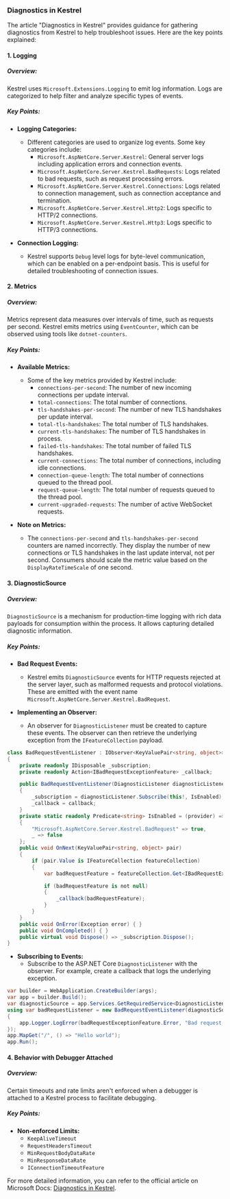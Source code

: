 ### Diagnostics in Kestrel

The article "Diagnostics in Kestrel" provides guidance for gathering diagnostics from Kestrel to help troubleshoot issues. Here are the key points explained:

#### 1. Logging

##### Overview:
Kestrel uses `Microsoft.Extensions.Logging` to emit log information. Logs are categorized to help filter and analyze specific types of events.

##### Key Points:
- **Logging Categories:**
  - Different categories are used to organize log events. Some key categories include:
    - `Microsoft.AspNetCore.Server.Kestrel`: General server logs including application errors and connection events.
    - `Microsoft.AspNetCore.Server.Kestrel.BadRequests`: Logs related to bad requests, such as request processing errors.
    - `Microsoft.AspNetCore.Server.Kestrel.Connections`: Logs related to connection management, such as connection acceptance and termination.
    - `Microsoft.AspNetCore.Server.Kestrel.Http2`: Logs specific to HTTP/2 connections.
    - `Microsoft.AspNetCore.Server.Kestrel.Http3`: Logs specific to HTTP/3 connections.

- **Connection Logging:**
  - Kestrel supports `Debug` level logs for byte-level communication, which can be enabled on a per-endpoint basis. This is useful for detailed troubleshooting of connection issues.

#### 2. Metrics

##### Overview:
Metrics represent data measures over intervals of time, such as requests per second. Kestrel emits metrics using `EventCounter`, which can be observed using tools like `dotnet-counters`.

##### Key Points:
- **Available Metrics:**
  - Some of the key metrics provided by Kestrel include:
    - `connections-per-second`: The number of new incoming connections per update interval.
    - `total-connections`: The total number of connections.
    - `tls-handshakes-per-second`: The number of new TLS handshakes per update interval.
    - `total-tls-handshakes`: The total number of TLS handshakes.
    - `current-tls-handshakes`: The number of TLS handshakes in process.
    - `failed-tls-handshakes`: The total number of failed TLS handshakes.
    - `current-connections`: The total number of connections, including idle connections.
    - `connection-queue-length`: The total number of connections queued to the thread pool.
    - `request-queue-length`: The total number of requests queued to the thread pool.
    - `current-upgraded-requests`: The number of active WebSocket requests.

- **Note on Metrics:**
  - The `connections-per-second` and `tls-handshakes-per-second` counters are named incorrectly. They display the number of new connections or TLS handshakes in the last update interval, not per second. Consumers should scale the metric value based on the `DisplayRateTimeScale` of one second.

#### 3. DiagnosticSource

##### Overview:
`DiagnosticSource` is a mechanism for production-time logging with rich data payloads for consumption within the process. It allows capturing detailed diagnostic information.

##### Key Points:
- **Bad Request Events:**
  - Kestrel emits `DiagnosticSource` events for HTTP requests rejected at the server layer, such as malformed requests and protocol violations. These are emitted with the event name `Microsoft.AspNetCore.Server.Kestrel.BadRequest`.

- **Implementing an Observer:**
  - An observer for `DiagnosticListener` must be created to capture these events. The observer can then retrieve the underlying exception from the `IFeatureCollection` payload.

```csharp name=BadRequestEventListener.cs
class BadRequestEventListener : IObserver<KeyValuePair<string, object>>, IDisposable
{
    private readonly IDisposable _subscription;
    private readonly Action<IBadRequestExceptionFeature> _callback;

    public BadRequestEventListener(DiagnosticListener diagnosticListener, Action<IBadRequestExceptionFeature> callback)
    {
        _subscription = diagnosticListener.Subscribe(this!, IsEnabled);
        _callback = callback;
    }
    private static readonly Predicate<string> IsEnabled = (provider) => provider switch
    {
        "Microsoft.AspNetCore.Server.Kestrel.BadRequest" => true,
        _ => false
    };
    public void OnNext(KeyValuePair<string, object> pair)
    {
        if (pair.Value is IFeatureCollection featureCollection)
        {
            var badRequestFeature = featureCollection.Get<IBadRequestExceptionFeature>();

            if (badRequestFeature is not null)
            {
                _callback(badRequestFeature);
            }
        }
    }
    public void OnError(Exception error) { }
    public void OnCompleted() { }
    public virtual void Dispose() => _subscription.Dispose();
}
```

- **Subscribing to Events:**
  - Subscribe to the ASP.NET Core `DiagnosticListener` with the observer. For example, create a callback that logs the underlying exception.

```csharp name=Program.cs
var builder = WebApplication.CreateBuilder(args);
var app = builder.Build();
var diagnosticSource = app.Services.GetRequiredService<DiagnosticListener>();
using var badRequestListener = new BadRequestEventListener(diagnosticSource, (badRequestExceptionFeature) =>
{
    app.Logger.LogError(badRequestExceptionFeature.Error, "Bad request received");
});
app.MapGet("/", () => "Hello world");
app.Run();
```

#### 4. Behavior with Debugger Attached

##### Overview:
Certain timeouts and rate limits aren't enforced when a debugger is attached to a Kestrel process to facilitate debugging.

##### Key Points:
- **Non-enforced Limits:**
  - `KeepAliveTimeout`
  - `RequestHeadersTimeout`
  - `MinRequestBodyDataRate`
  - `MinResponseDataRate`
  - `IConnectionTimeoutFeature`

For more detailed information, you can refer to the official article on Microsoft Docs: [Diagnostics in Kestrel](https://docs.microsoft.com/en-us/aspnet/core/fundamentals/servers/kestrel/diagnostics).